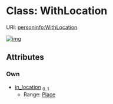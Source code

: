 
# Class: WithLocation




URI: [personinfo:WithLocation](https://w3id.org/linkml/examples/personinfo/WithLocation)


[![img](https://yuml.me/diagram/nofunky;dir:TB/class/[Place]<in_location%200..1-%20[WithLocation],[Place])](https://yuml.me/diagram/nofunky;dir:TB/class/[Place]<in_location%200..1-%20[WithLocation],[Place])

## Attributes


### Own

 * [in_location](in_location.md)  <sub>0..1</sub>
     * Range: [Place](Place.md)
